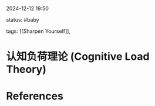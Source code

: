2024-12-12    19:50

status: #baby 

tags: [[Sharpen Yourself]], 


# 认知负荷理论 (Cognitive Load Theory)




# References
